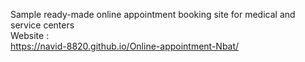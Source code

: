 Sample ready-made online appointment booking site for medical and service centers <br>
Website : <br>
https://navid-8820.github.io/Online-appointment-Nbat/
